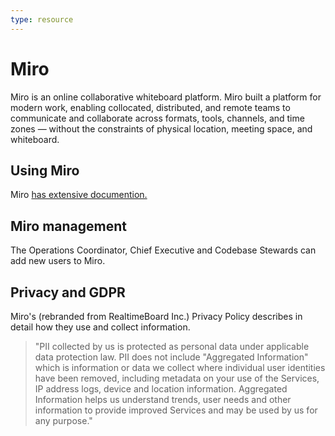 ```yaml
---
type: resource
---
```


# Miro

Miro is an online collaborative whiteboard platform. Miro built a platform for modern work, enabling collocated, distributed, and remote teams to communicate and collaborate across formats, tools, channels, and time zones — without the constraints of physical location, meeting space, and whiteboard.

## Using Miro

Miro [has extensive documention.](https://help.miro.com/hc/en-us)

## Miro management

The Operations Coordinator, Chief Executive and Codebase Stewards can add new users to Miro.

## Privacy and GDPR

Miro's (rebranded from RealtimeBoard Inc.) Privacy Policy describes in detail how they use and collect information.

> "PII collected by us is protected as personal data under applicable data protection law. PII does not include "Aggregated Information" which is information or data we collect where individual user identities have been removed, including metadata on your use of the Services, IP address logs, device and location information. Aggregated Information helps us understand trends, user needs and other information to provide improved Services and may be used by us for any purpose."
